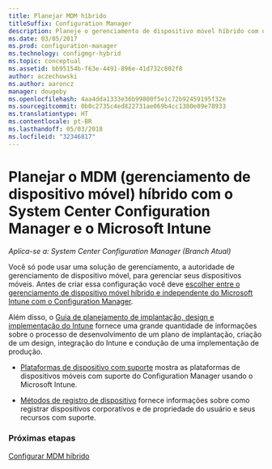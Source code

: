 ```yaml
---
title: Planejar MDM híbrido
titleSuffix: Configuration Manager
description: Planeje o gerenciamento de dispositivo móvel híbrido com o System Center Configuration Manager e o Microsoft Intune.
ms.date: 03/05/2017
ms.prod: configuration-manager
ms.technology: configmgr-hybrid
ms.topic: conceptual
ms.assetid: bb95154b-f63e-4491-896e-41d732c802f8
author: aczechowski
ms.author: aaroncz
manager: dougeby
ms.openlocfilehash: 4aa4dda1333e36b99800f5e1c72b92459195f32e
ms.sourcegitcommit: 0b0c2735c4ed822731ae069b4cc1380e89e78933
ms.translationtype: HT
ms.contentlocale: pt-BR
ms.lasthandoff: 05/03/2018
ms.locfileid: "32346817"
---
```

# <a name="plan-for-hybrid-mobile-device-management-mdm-with-system-center-configuration-manager-and-microsoft-intune"></a>Planejar o MDM (gerenciamento de dispositivo móvel) híbrido com o System Center Configuration Manager e o Microsoft Intune

*Aplica-se a: System Center Configuration Manager (Branch Atual)*

Você só pode usar uma solução de gerenciamento, a autoridade de gerenciamento de dispositivo móvel, para gerenciar seus dispositivos móveis. Antes de criar essa configuração você deve [escolher entre o gerenciamento de dispositivo móvel híbrido e independente do Microsoft Intune com o Configuration Manager](../understand/choose-between-standalone-intune-and-hybrid-mobile-device-management.md).

Além disso, o [Guia de planejamento de implantação, design e implementação do Intune](https://docs.microsoft.com/intune/plan-design/introduction) fornece uma grande quantidade de informações sobre o processo de desenvolvimento de um plano de implantação, criação de um design, integração do Intune e condução de uma implementação de produção.

- [Plataformas de dispositivo com suporte](supported-device-platforms-for-hybrid.md) mostra as plataformas de dispositivos móveis com suporte do Configuration Manager usando o Microsoft Intune.

- [Métodos de registro de dispositivo](device-enrollment-methods.md) fornece informações sobre como registrar dispositivos corporativos e de propriedade do usuário e seus recursos com suporte.


### <a name="next-steps"></a>Próximas etapas
 [Configurar MDM híbrido](../deploy-use/setup-hybrid-mdm.md)

